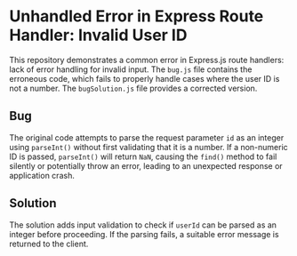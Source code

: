 # Unhandled Error in Express Route Handler: Invalid User ID

This repository demonstrates a common error in Express.js route handlers: lack of error handling for invalid input. The `bug.js` file contains the erroneous code, which fails to properly handle cases where the user ID is not a number.  The `bugSolution.js` file provides a corrected version.

## Bug
The original code attempts to parse the request parameter `id` as an integer using `parseInt()` without first validating that it is a number.  If a non-numeric ID is passed, `parseInt()` will return `NaN`, causing the `find()` method to fail silently or potentially throw an error, leading to an unexpected response or application crash.

## Solution
The solution adds input validation to check if `userId` can be parsed as an integer before proceeding.  If the parsing fails, a suitable error message is returned to the client.